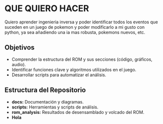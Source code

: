 # **QUE QUIERO HACER**

Quiero aprender ingenieria inversa y poder identificar todos los eventos que suceden en un juego de pokemon y poder modificarlo a mi gusto con python,
ya sea añadiendo una ia mas robusta, pokemons nuevos, etc.

## Objetivos

- Comprender la estructura del ROM y sus secciones (código, gráficos, audio).
- Identificar funciones clave y algoritmos utilizados en el juego.
- Desarrollar scripts para automatizar el análisis.

## Estructura del Repositorio

- **docs:** Documentación y diagramas.
- **scripts:** Herramientas y scripts de análisis.
- **rom_analysis:** Resultados de desensamblado y volcado del ROM.
- **Hola**